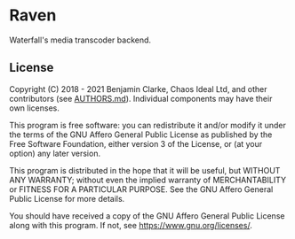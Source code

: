 # Raven

Waterfall's media transcoder backend.

## License

Copyright (C) 2018 - 2021 Benjamin Clarke, Chaos Ideal Ltd, and other contributors (see [AUTHORS.md](AUTHORS.md)). Individual components may have their own licenses.

This program is free software: you can redistribute it and/or modify it under the terms of the GNU Affero General Public License as published by the Free Software Foundation, either version 3 of the License, or (at your option) any later version.

This program is distributed in the hope that it will be useful, but WITHOUT ANY WARRANTY; without even the implied warranty of MERCHANTABILITY or FITNESS FOR A PARTICULAR PURPOSE. See the GNU Affero General Public License for more details.

You should have received a copy of the GNU Affero General Public License along with this program. If not, see https://www.gnu.org/licenses/.